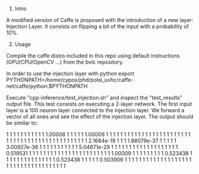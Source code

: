 
1. Intro

A modified version of Caffe is proposed with the introduction of a new layer: Injection Layer. It consists on flipping a bit of the input with a probability of 10%.

2. Usage

Compile the caffe distro included in this repo using default instructions (GPU/CPU/OpenCV ...) from the bvlc repository.

In order to use the injection layer with python
export PYTHONPATH=/home/cypox/phd/polsl_uvhc/caffe-net/caffe/python:$PYTHONPATH

Execute "cpp-inference/test_injection.sh" and inspect the "test_results" output file. This test consists on executing a 2-layer network. The first input layer is a 100 neuron layer connected to the injection layer. We forward a vector of all ones and see the effect of the injection layer. The output should be similar to:

1 1
1 1
1 1
1 1
1 1
1 1.00006
1 1
1 1
1 1.00009
1 1
1 1
1 1
1 1
1 1
1 1
1 1
1 1
1 1
1 1
1 1
1 1
1 1
1 1
1 1
1 1
1 1
1 1
1 1
1 1
1 1
1 1
1 1
1 2.1684e-19
1 1
1 1.88079e-37
1 1
1 1
1 3.00927e-36
1 1
1 1
1 1
1 1
1 1
1 5.04871e-29
1 1
1 1
1 1
1 1
1 1
1 1
1 1
1 1
1 1
1 0.519531
1 1
1 1
1 1
1 1
1 1
1 1
1 1
1 1
1 1
1 1
1 1
1 1.00009
1 1
1 1
1 1
1 1
1 0.523438
1 1
1 1
1 1
1 1
1 1
1 1
1 1
1 0.523438
1 1
1 1
1 0.503906
1 1
1 1
1 1
1 1
1 1
1 1
1 1
1 1
1 1
1 1
1 1
1 1
1 1
1 1
1 1
1 1
1 1
1 1
